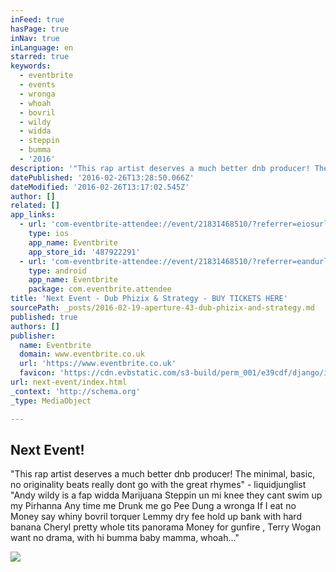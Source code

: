 ```yaml
---
inFeed: true
hasPage: true
inNav: true
inLanguage: en
starred: true
keywords:
  - eventbrite
  - events
  - wronga
  - whoah
  - bovril
  - wildy
  - widda
  - steppin
  - bumma
  - '2016'
description: '"This rap artist deserves a much better dnb producer! The minimal, basic, no originality beats really dont go with the great rhymes" - liquidjunglist "Andy wildy is a fap widda Marijuana Steppin un mi knee they cant swim up my Pirhanna Any time me Drunk me go Pee Dung a wronga If I eat no Money say whiny bovril torquer Lemmy dry fee hold up bank with hard banana Cheryl pretty whole tits panorama Money for gunfire , Terry Wogan want no drama, with hi bumma baby mamma, whoah..."'
datePublished: '2016-02-26T13:28:50.066Z'
dateModified: '2016-02-26T13:17:02.545Z'
author: []
related: []
app_links:
  - url: 'com-eventbrite-attendee://event/21831468510/?referrer=eiosurlxfbk'
    type: ios
    app_name: Eventbrite
    app_store_id: '487922291'
  - url: 'com-eventbrite-attendee://event/21831468510/?referrer=eandurlxfbk'
    type: android
    app_name: Eventbrite
    package: com.eventbrite.attendee
title: 'Next Event - Dub Phizix & Strategy - BUY TICKETS HERE'
sourcePath: _posts/2016-02-19-aperture-43-dub-phizix-and-strategy.md
published: true
authors: []
publisher:
  name: Eventbrite
  domain: www.eventbrite.co.uk
  url: 'https://www.eventbrite.co.uk'
  favicon: 'https://cdn.evbstatic.com/s3-build/perm_001/e39cdf/django/images/icons/favicons/favicon.ico'
url: next-event/index.html
_context: 'http://schema.org'
_type: MediaObject

---
```

<article style=""><h1>Next Event!</h1><p>"This rap artist deserves a much better dnb producer! The minimal, basic, no originality beats really dont go with the great rhymes" - liquidjunglist "Andy wildy is a fap widda Marijuana Steppin un mi knee they cant swim up my Pirhanna Any time me Drunk me go Pee Dung a wronga If I eat no Money say whiny bovril torquer Lemmy dry fee hold up bank with hard banana Cheryl pretty whole tits panorama Money for gunfire , Terry Wogan want no drama, with hi bumma baby mamma, whoah..."</p><img src="https://s3-us-west-2.amazonaws.com/the-grid-img/p/e2116e3f1542cd28a76fd16067fa892046681b12.jpg" /></article>